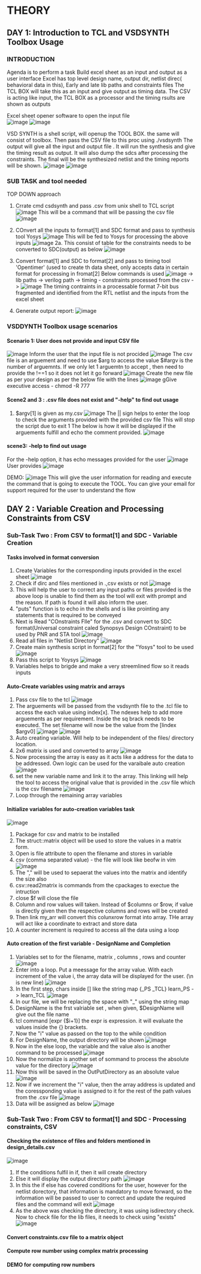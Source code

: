 # THEORY
## DAY 1: Introduction to TCL and VSDSYNTH Toolbox Usage
### INTRODUCTION
Agenda is to perform a task
  Build excel sheet as an input and output as a user interface
    Excel has top level design name, output dir, netlist direc( behavioral data in this), Early and late lib paths and constraints files
    The TCL BOX will take this as an input and give output as timing data. The CSV is acting like input, the TCL BOX as a processor and the timing rsults are shown as outputs

Excel sheet opener software to open the input file  
![image](https://github.com/user-attachments/assets/086f84b5-eca1-45f6-a9c3-87e62106cf18)
![image](https://github.com/user-attachments/assets/4b6394c0-663a-4540-8631-2ee43d937b56)


VSD SYNTH is a shell script, will openup the TOOL BOX. the same will consist of toolbox. Then pass the CSV file to this proc using ./vsdsynth
The output will give all the input and output file . It will run the synthesis and give the timing result as output. It will also dump the sdcs after processing the constraints. 
The final will be the synthesized netlist and the timing reports will be shown.
![image](https://github.com/user-attachments/assets/f218696f-c413-4593-8f50-1bdd46f0de44)
![image](https://github.com/user-attachments/assets/cea6cc47-01ce-40d2-91d9-fdeb749df6a1)


### SUB TASK and tool needed
TOP DOWN approach
 1. Crrate cmd csdsynth and pass .csv from unix shell to TCL script
 ![image](https://github.com/user-attachments/assets/12bd4d4c-c551-49a0-8158-c2621fab58d9)
 This will be a command that will be passing the csv file
 ![image](https://github.com/user-attachments/assets/3ce78454-23d5-47e7-a294-7d10741ca5e4)

 2. COnvert all the inputs to format[1] and SDC format and pass to synthesis tool Yosys
   ![image](https://github.com/user-attachments/assets/635b8582-ac60-43d8-93f3-302b2e452428)
This will be fed to Yosys for processing the above inputs
![image](https://github.com/user-attachments/assets/8729852e-d9d8-416c-a7b9-6dc608ff8844)
    2a. This consist of table for the constraints needs to be converted to SDC(output) as below
![image](https://github.com/user-attachments/assets/919c7eff-347d-40df-8ee5-2b67c8c55278)

3. Convert format[1] and SDC to format[2] and pass to timing tool 'Opentimer' (used to create th data sheet, only accepts data in certain format for processing in fromat[2]
    Below commands is used
   ![image](https://github.com/user-attachments/assets/263078fc-35b0-48ab-bb46-6866bf1856be)
   -> lib paths
   -> verilog path
   -> timing - constraints processed from the csv
   -> ![image](https://github.com/user-attachments/assets/8e040a23-6f7b-4835-8a63-49ac5f6fc0f8)
   The timing contraints in a processable format
   7-bit bus fragmented and identified from the RTL netlist and the inputs from the excel sheet
4. Generate output report:
   ![image](https://github.com/user-attachments/assets/cf339a8c-2b9e-4de1-998f-dfc48bc21ad6)

### VSDDYNTH Toolbox usage scenarios
#### Scenario 1: User does not provide and input CSV file
 
![image](https://github.com/user-attachments/assets/bcf52e60-4461-4b43-8570-1d34c2f98d5d)
Inform the user that the input file is not procided
![image](https://github.com/user-attachments/assets/bc0fc474-c86b-489a-a5fd-886d695f4dd2)
The csv file is an arguement and need to use $arg to access the value
$#argv is the number of arguemnts. If we only let 1 arguemtn to accept , then need to provide the !==1 so it does not let it go forward
![image](https://github.com/user-attachments/assets/0413c1d7-4d16-4af4-8ff3-c1cb59917906)
Create the new file as per your design as per the below file with the lines
![image](https://github.com/user-attachments/assets/f375f6e9-d555-4372-9352-3d090ef0b11c)
gGive executive access - chmod -R 777

#### Scene2 and 3 : .csv file does not exist and "-help" to find out usage
  1.  $argv[1] is given as my.csv
  ![image](https://github.com/user-attachments/assets/6421468f-2fc5-4d86-9381-37684aeaca93)
The || sign helps to enter the loop to check the arguments provided with the provided csv file
This will stop the script due to exit 1
The below is how it will be displayed if the arguements fulfill and echo the comment provided.
![image](https://github.com/user-attachments/assets/e0817c22-b3dd-438e-a439-2ae6a0619122)

#### scene3: -help to find out usage
For the -help option, it has echo messages provided for the user
![image](https://github.com/user-attachments/assets/29e2e665-7d9d-4ba5-8d9c-c17946955b9f)
User provides
![image](https://github.com/user-attachments/assets/cadd4529-a3b0-4b9a-8441-4f7d38a34c1d)

DEMO:
![image](https://github.com/user-attachments/assets/66268da2-97a8-4f29-8398-c54c24ef24f2)
This will give the user information for reading and execute the command that is going to execute the TOOL.
You can give your email for support required for the user to understand the flow


## DAY 2 : Variable Creation and Processing Constraints from CSV
### Sub-Task Two : From CSV to format[1] and SDC - Variable Creation
#### Tasks involved in format conversion
  1. Create Variables for the corresponding inputs provided in the excel sheet
     ![image](https://github.com/user-attachments/assets/2696ae6f-05a9-4cca-b5a8-80344bb2221e)
  2. Check if dirc and files mentioned in .,csv exists or not
     ![image](https://github.com/user-attachments/assets/76bf59a3-9f05-4e6e-a50f-871a25179b02)
  3. This will help the user to correct any input paths or files provided is the above loop is unable to find them as the tool will exit with prompt and the reason. If path is found it will also inform the user.
  4. "puts" function is to echo in the shells and is like prointing any statements that is required to be conveyed
  5. Next is Read "COnstraints FIle" for the .csv and convert to SDC format(Universal constraint caled Synopsys Design COnstraint) to be used by PNR and STA tool
     ![image](https://github.com/user-attachments/assets/221abc29-51b7-47b6-b9b8-0cc38c0f0cbe)
  6. Read all files in "Netlist Directory"
     ![image](https://github.com/user-attachments/assets/39cd03d4-fe7d-48f2-a5fe-c63a3857d26a)
  7. Create main synthesis script in format[2] for the "Yosys" tool to be used
     ![image](https://github.com/user-attachments/assets/b39cb160-6210-4175-922e-ec4ebdd0e73b)
  8. Pass this script to Yoysys
     ![image](https://github.com/user-attachments/assets/41654bd7-dcc9-4002-b3f9-eed1b0e384b4)
  9. Variables helps to brigde and make a very streemlined flow so it reads inputs

#### Auto-Create variables using matrix and arrays
  1. Pass csv file to the tcl
     ![image](https://github.com/user-attachments/assets/d1487625-0180-4c55-adc2-78490b5ac34d)
  2. The arguements will be passed from the vsdsynth file to the .tcl file to access the each value using index[x]. The ndexes help to add more arguements as per requirement. Inside the sq brack needs to be executed. The set filename will now be the value from the [lindex $argv0]
     ![image](https://github.com/user-attachments/assets/dca7a03e-8e93-4994-8701-164ff4f5d341)
     ![image](https://github.com/user-attachments/assets/fa602a4d-0150-4497-88c9-7fb6fd9248c4)
  3. Auto creating variable. Will help to be independent of the files/ directory location.
  4. 2x6 matrix is used and converted to array
   ![image](https://github.com/user-attachments/assets/750b1a4a-f8ed-46fa-88a9-07f3660cdea7)
  5. Now processing the array is easy as it acts like a address for the data to be addressed. Own logic can be used for the varaibale auto creation
   ![image](https://github.com/user-attachments/assets/7362ab6a-5ab4-4fa1-bbc7-e0d56d4ee930)
  6. set  the new variable name and link it to the array. This linking will help the tool to access the original value that is provided in the .csv file which is the csv filename
   ![image](https://github.com/user-attachments/assets/1cec1f04-c3a6-4db3-af91-dc3ce8b2ed2d)
  7. Loop through the remaining array variables

#### Initialize variables for auto-creation variables task
![image](https://github.com/user-attachments/assets/5a9d9e85-1693-42c3-9538-3f83ecdfb4bf)

  1. Package for csv and matrix to be installed
  2. The struct::matrix object will be used to store the values in a matrix form.
  3. Open is file attribute to open the filename and stores in variable
  4. csv (comma separated value) - the file will look like beofw in vim
     ![image](https://github.com/user-attachments/assets/13c97425-b136-4a83-965f-60d42790f662)
  5. The "," will be used to sepaerat the values into the matrix and identify the size also
  6. csv::read2matrix is commands from the cpackages to exectue the intruction
  7. close $f will close the file
  8. Column and row values will taken. Instead of $columns or $row, if value is directly given then the respective columns and rows will be created
  9. Then link my_arr will convert this colunxrow format into array. THe array will act like a coordinate to extract and store data
  10. A counter increment is required to access all the data using a loop

#### Auto creation of the first variable - DesignName and Completion 
  1. Variables set to for the filename, matrix , columns , rows and counter
     ![image](https://github.com/user-attachments/assets/f43aae70-677d-46a3-a8eb-acb6eae1981b)
  2. Enter into a loop. Put a meessage for the array value. With each increment of the value i, the array data will be displayed for the user. (\n is new line)
    ![image](https://github.com/user-attachments/assets/d180b262-b484-4d3e-8e33-98bf88eb267b)
  3. In the first step, chars inside [] like the string map {_PS _TCL} learn_PS -> learn_TCL 
    ![image](https://github.com/user-attachments/assets/c4552114-91dd-427a-bde8-f9d24c9df1a3)
  4. In our file, we will be replacing the space with "_" using the string map
  5. DesignName is the frst valriable set , when given, $DesignName will give out the file name
  6. tcl command [expr {$i+1}] the expr is expression. it will evaluate the values inside the {} brackets.
  7. Now the "i" value as passed on the top to the while condition
  8. For DesignName, the output directory will be shown
  ![image](https://github.com/user-attachments/assets/c611a1a7-d430-4138-9083-c353a699c093)
  9. Now in the else loop, the variable and the value also is another command to be processed
  ![image](https://github.com/user-attachments/assets/24bd3c56-6437-4a5b-a8a4-40b960cf6162)
  10. Now the normalize is another set of sommand to process the absolute value for the directory
  ![image](https://github.com/user-attachments/assets/417fd2e5-599d-4688-8b61-a9b1997a6175)
  11. Now this will be saved in the OutPutDirectory as an absolute value
  ![image](https://github.com/user-attachments/assets/1be11230-8b62-425f-b2ee-7c990188d1ff)
  12. Now if we increment the "i" value, then the array address is updated and the coressponding value is assigned to it for the rest of the path values from the .csv file
  ![image](https://github.com/user-attachments/assets/df268191-e967-4cd7-9d64-d6cf75c84145)
  13. Data will be assigned as below
  ![image](https://github.com/user-attachments/assets/f3c450cc-6bc3-4f6e-a75d-211672f60bbb)




### Sub-Task Two : From CSV to format[1] and SDC - Processing constraints, CSV
#### Checking the existence of files and folders mentioned in design_details.csv 
  ![image](https://github.com/user-attachments/assets/c5b1587d-6411-436b-b2c3-ce498237fc62)
  1. If the conditions fulfil in if, then it will create directory
  2. Else it will display the output directory path
     ![image](https://github.com/user-attachments/assets/9822981a-1196-45f4-9b83-667386965038)
  3. In this the if else has covered conditions for the user, however for the netlist dorectory, that information is mandatory to move forward, so the information will be passed to user to correct and update the required files and the command will exit
  ![image](https://github.com/user-attachments/assets/aed0eb89-d536-4590-bc60-9be49c7debd2)
  4. As the above was checking the directory, it was using isdirectory check. Now to check file for the lib files, it needs to check using "exists"
  ![image](https://github.com/user-attachments/assets/f098babd-780e-4cc5-ae4a-50c5bea42587)
  
#### Convert constraints.csv file to a matrix object

#### Compute row number using complex matrix processing

#### DEMO for computing row numbers




















